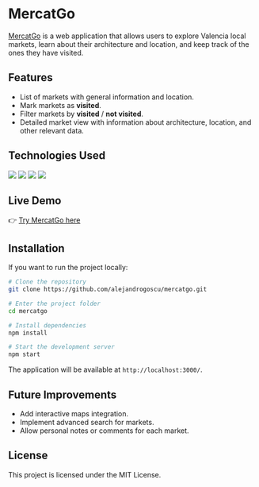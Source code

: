 # MercatGo

[MercatGo](https://mercatgo.vercel.app/) is a web application that allows users to explore Valencia local markets, learn about their architecture and location, and keep track of the ones they have visited.  

## Features

- List of markets with general information and location.  
- Mark markets as **visited**.  
- Filter markets by **visited** / **not visited**.  
- Detailed market view with information about architecture, location, and other relevant data.  

## Technologies Used

<p align="left">
  <img src="https://img.shields.io/badge/React-20232A?style=for-the-badge&logo=react&logoColor=61DAFB" />
  <img src="https://img.shields.io/badge/HTML5-E34F26?style=for-the-badge&logo=html5&logoColor=white" />
  <img src="https://img.shields.io/badge/CSS3-1572B6?style=for-the-badge&logo=css3&logoColor=white" />
  <img src="https://img.shields.io/badge/JavaScript-323330?style=for-the-badge&logo=javascript&logoColor=F7DF1E" />
</p>

## Live Demo

👉 [Try MercatGo here](https://mercatgo.vercel.app/)  

## Installation

If you want to run the project locally:

```bash
# Clone the repository
git clone https://github.com/alejandrogoscu/mercatgo.git

# Enter the project folder
cd mercatgo

# Install dependencies
npm install

# Start the development server
npm start
```

The application will be available at `http://localhost:3000/`.  

## Future Improvements

- Add interactive maps integration.  
- Implement advanced search for markets.  
- Allow personal notes or comments for each market.  

## License

This project is licensed under the MIT License.  
